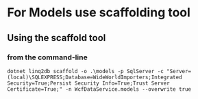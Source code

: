 # For Models use scaffolding tool

## Using the scaffold tool

### from the command-line


```
dotnet linq2db scaffold -o .\models -p SqlServer -c "Server=(local)\SQLEXPRESS;Database=WideWorldImporters;Integrated Security=True;Persist Security Info=True;Trust Server Certificate=True;" -n WcfDataService.models --overwrite true
```
